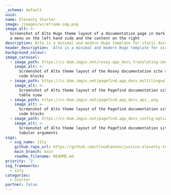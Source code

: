 ```yaml
---
_schema: default
uuid: 
name: Eleventy Starter
image: /images/wireframe-img.png
image_alt: >-
  Screenshot of Alto Hugo theme layout of a documentation page in dark mode with
  a menu on the left hand side and the content on the right
description: Alto is a minimal and modern Hugo template for static documentation sites.
header_description: 'Alto is a minimal and modern Hugo template for static documentation sites. '
background_colour: 
image_carousel:
  - image_path: https://cc-dam.imgix.net/rosey.app_docs_translating-images_.png
    image_alt: >-
      Screenshot of Alto theme layout of the Rosey documentation site showing
      code blocks
  - image_path: https://cc-dam.imgix.net/pagefind.app_docs_multilingual_.png
    image_alt: >-
      Screenshot of Alto theme layout of the Pagefind documentation site showing
      table view
  - image_path: https://cc-dam.imgix.net/pagefind.app_docs_api_.png
    image_alt: >-
      Screenshot of Alto theme layout of the Pagefind documentation site showing
      code blocks
  - image_path: https://cc-dam.imgix.net/pagefind.app_docs_config-options_.png
    image_alt: >-
      Screenshot of Alto theme layout of the Pagefind documentation site showing
      tabular arguments
ssgs:
  - ssg_name: 11ty
    github_repo_url: https://github.com/CloudCannon/justice-eleventy-template
    main_branch: main
    readme_filename: README.md
priority: '2'
ssg_frameworks:
  - 11ty
categories:
  - Starter
partner: false
---
```

